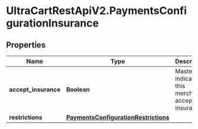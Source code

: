 # UltraCartRestApiV2.PaymentsConfigurationInsurance

## Properties
Name | Type | Description | Notes
------------ | ------------- | ------------- | -------------
**accept_insurance** | **Boolean** | Master flag indicating this merchant accepts insurance | [optional] 
**restrictions** | [**PaymentsConfigurationRestrictions**](PaymentsConfigurationRestrictions.md) |  | [optional] 


